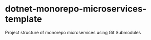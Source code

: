 # dotnet-monorepo-microservices-template

Project structure of monorepo microservices using Git Submodules

